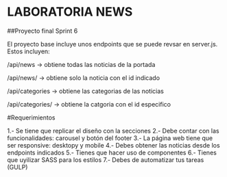 # LABORATORIA NEWS
##Proyecto final Sprint 6

El proyecto base incluye unos endpoints que se puede revsar en server.js. Estos incluyen:

/api/news -> obtiene todas las noticias de la portada

/api/news/<id> -> obtiene solo la noticia con el id indicado

/api/categories -> obtiene las categorias de las noticias

/api/categories/<id> -> obtiene la catgoria con el id especifico 


#Requerimientos
 
1.- Se tiene que replicar el diseño con la secciones
2.- Debe contar con las funcionalidades: carousel y botón del footer
3.- La página web tiene que ser responsive: desktopy y mobile
4.- Debes obtener las noticias desde los endpoints indicados
5.- Tienes que hacer uso de componentes
6.- Tienes que uyilizar SASS para los estilos
7.- Debes de automatizar tus tareas (GULP)


